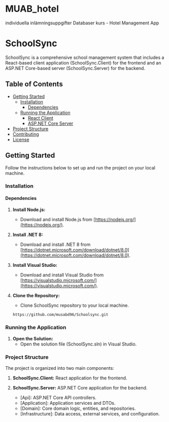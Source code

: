 # MUAB_hotel
individuella inlämningsuppgifter Databaser kurs - Hotel Management App

# SchoolSync

SchoolSync is a comprehensive school management system that includes a React-based client application (SchoolSync.Client) for the frontend and an ASP.NET Core-based server (SchoolSync.Server) for the backend.

## Table of Contents

- [Getting Started](#getting-started)
  - [Installation](#installation)
    - [Dependencies](#dependencies)
  - [Running the Application](#running-the-application)
    - [React Client](#react-client)
    - [ASP.NET Core Server](#aspnet-core-server)
- [Project Structure](#project-structure)
- [Contributing](#contributing)
- [License](#license)

## Getting Started

Follow the instructions below to set up and run the project on your local machine.

### Installation

#### Dependencies

1. **Install Node.js:**
   - Download and install Node.js from [https://nodejs.org/](https://nodejs.org/).

2. **Install .NET 8:**
   - Download and install .NET 8 from [https://dotnet.microsoft.com/download/dotnet/8.0](https://dotnet.microsoft.com/download/dotnet/8.0).

3. **Install Visual Studio:**
   - Download and install Visual Studio from [https://visualstudio.microsoft.com/](https://visualstudio.microsoft.com/).

4. **Clone the Repository:**
   - Clone SchoolSync repository to your local machine.
   ```bash
   https://github.com/musabd96/Schoolsync.git
   ```

### Running the Application

1. **Open the Solution:**
   - Open the solution file (SchoolSync.sln) in Visual Studio.

### Project Structure

The project is organized into two main components:

1. **SchoolSync.Client:**
    React application for the frontend.

2. **SchoolSync.Server:**
    ASP.NET Core application for the backend.
    - [Api]: ASP.NET Core API controllers.
    - [Application]: Application services and DTOs.
    - [Domain]: Core domain logic, entities, and repositories.
    - [Infrastructure]: Data access, external services, and configuration.
    
